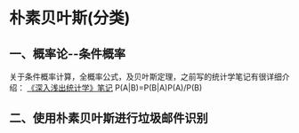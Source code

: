 # 朴素贝叶斯(分类)
## 一、概率论--条件概率
关于条件概率计算，全概率公式，及贝叶斯定理，之前写的统计学笔记有很详细介绍：
[《深入浅出统计学》笔记](https://github.com/daacheng/PythonBasic/blob/master/studynotes/%E3%80%8A%E6%B7%B1%E5%85%A5%E6%B5%85%E5%87%BA%E7%BB%9F%E8%AE%A1%E5%AD%A6%E3%80%8B%E7%AC%94%E8%AE%B0%E4%B8%8A.md)
P(A|B)=P(B|A)P(A)/P(B)
## 二、使用朴素贝叶斯进行垃圾邮件识别
